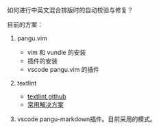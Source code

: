  
 
 
如何进行中英文混合排版时的自动校验与修复？

目前的方案：
1. pangu.vim
   - vim 和 vundle 的安装
   - 插件的安装
   - vscode pangu.vim 的插件

2. textlint
   - [textlint github](https://github.com/textlint/textlint) 
   - [常用解决方案](https://sspai.com/post/55006)

3. vscode pangu-markdown插件。目前采用的模式。